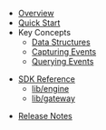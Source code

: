 * [Overview](/content/product_overview)
* [Quick Start](/content/quick_start)
* Key Concepts
    * [Data Structures](/content/concepts/data_structures)
    * [Capturing Events](/content/concepts/capturing_events)
    * [Querying Events](/content/concepts/querying_events)
<!-- api_open -->
<!-- api_close -->
<!-- sdk_open -->
* [SDK Reference](/content/sdk_reference)
	* [lib/engine](/content/sdk/lib-engine)
	* [lib/gateway](/content/sdk/lib-gateway)
<!-- sdk_close -->
* [Release Notes](/content/release_notes)